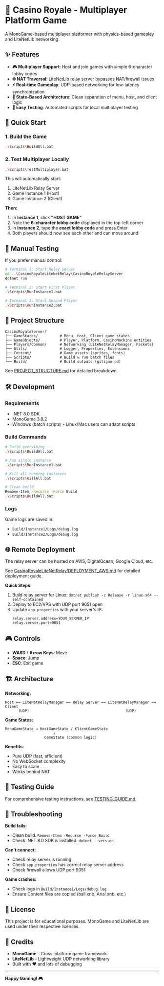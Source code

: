 # 🎰 Casino Royale - Multiplayer Platform Game

A MonoGame-based multiplayer platformer with physics-based gameplay and LiteNetLib networking.

## ✨ Features

- **🎮 Multiplayer Support**: Host and join games with simple 6-character lobby codes
- **🌐 NAT Traversal**: LiteNetLib relay server bypasses NAT/firewall issues
- **⚡ Real-time Gameplay**: UDP-based networking for low-latency synchronization
- **🎯 State-Based Architecture**: Clean separation of menu, host, and client logic
- **🔧 Easy Testing**: Automated scripts for local multiplayer testing

## 🚀 Quick Start

### 1. Build the Game

```bash
.\Scripts\BuildAll.bat
```

### 2. Test Multiplayer Locally

```bash
.\Scripts\TestMultiplayer.bat
```

This will automatically start:
1. LiteNetLib Relay Server
2. Game Instance 1 (Host)
3. Game Instance 2 (Client)

**Then:**
1. In **Instance 1**, click **"HOST GAME"**
2. Note the **6-character lobby code** displayed in the top-left corner
3. In **Instance 2**, type the **exact lobby code** and press Enter
4. Both players should now see each other and can move around!

## 🎯 Manual Testing

If you prefer manual control:

```bash
# Terminal 1: Start Relay Server
cd ..\CasinoRoyaleLiteNetRelay\CasinoRoyaleRelayServer
dotnet run

# Terminal 2: Start First Player
.\Scripts\RunInstance1.bat

# Terminal 3: Start Second Player
.\Scripts\RunInstance2.bat
```

## 📁 Project Structure

```
CasinoRoyaleServer/
├── GameStates/          # Menu, Host, Client game states
├── GameObjects/         # Player, Platform, CasinoMachine entities
├── Players/Common/      # Networking (LiteNetRelayManager, Packets)
├── Utils/               # Logger, Properties, Extensions
├── Content/             # Game assets (sprites, fonts)
├── Scripts/             # Build & run batch files
└── Build/               # Build outputs (gitignored)
```

See [PROJECT_STRUCTURE.md](PROJECT_STRUCTURE.md) for detailed breakdown.

## 🛠️ Development

### Requirements
- .NET 8.0 SDK
- MonoGame 3.8.2
- Windows (batch scripts) - Linux/Mac users can adapt scripts

### Build Commands

```bash
# Build everything
.\Scripts\BuildAll.bat

# Run single instance
.\Scripts\RunInstance1.bat

# Kill all running instances
.\Scripts\KillAll.bat

# Clean build
Remove-Item -Recurse -Force Build
.\Scripts\BuildAll.bat
```

### Logs

Game logs are saved in:
- `Build/Instance1/Logs/debug.log`
- `Build/Instance2/Logs/debug.log`

## 🌐 Remote Deployment

The relay server can be hosted on AWS, DigitalOcean, Google Cloud, etc.

See [CasinoRoyaleLiteNetRelay/DEPLOYMENT_AWS.md](../CasinoRoyaleLiteNetRelay/DEPLOYMENT_AWS.md) for detailed deployment guide.

**Quick Steps:**
1. Build relay server for Linux: `dotnet publish -c Release -r linux-x64 --self-contained`
2. Deploy to EC2/VPS with UDP port 9051 open
3. Update `app.properties` with your server's IP:
   ```properties
   relay.server.address=YOUR_SERVER_IP
   relay.server.port=9051
   ```

## 🎮 Controls

- **WASD** / **Arrow Keys**: Move
- **Space**: Jump
- **ESC**: Exit game

## 🏗️ Architecture

**Networking:**
```
Host ←→ LiteNetRelayManager ←→ Relay Server ←→ LiteNetRelayManager ←→ Client
      (UDP)                                            (UDP)
```

**Game States:**
```
MenuGameState → HostGameState / ClientGameState
                      ↓
                  GameState (common logic)
```

**Benefits:**
- Pure UDP (fast, efficient)
- No WebSocket complexity
- Easy to scale
- Works behind NAT

## 📝 Testing Guide

For comprehensive testing instructions, see [TESTING_GUIDE.md](TESTING_GUIDE.md).

## 🐛 Troubleshooting

**Build fails:**
- Clean build: `Remove-Item -Recurse -Force Build`
- Check .NET 8.0 SDK is installed: `dotnet --version`

**Can't connect:**
- Check relay server is running
- Check `app.properties` has correct relay server address
- Check firewall allows UDP port 9051

**Game crashes:**
- Check logs in `Build/Instance1/Logs/debug.log`
- Ensure Content files are copied (ball.xnb, Arial.xnb, etc.)

## 📜 License

This project is for educational purposes. MonoGame and LiteNetLib are used under their respective licenses.

## 🙏 Credits

- **MonoGame** - Cross-platform game framework
- **LiteNetLib** - Lightweight UDP networking library
- Built with ❤️ and lots of debugging

---

**Happy Gaming! 🎮**
